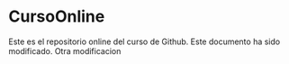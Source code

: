 # CursoOnline
Este es el repositorio online del curso de Github. 
Este documento ha sido modificado.
Otra modificacion